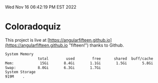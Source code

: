 Wed Nov 16 06:42:19 PM EST 2022

# Coloradoquiz


This project is live at [https://angularfifteen.github.io](https://angularfifteen.github.io "fifteen!") thanks to Github.

```bash
System Memory
               total        used        free      shared  buff/cache   available
Mem:            15Gi       8.4Gi       1.1Gi       1.5Gi       5.8Gi       5.0Gi
Swap:          8.0Gi       6.3Gi       1.7Gi
System Storage
919M	.
